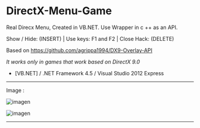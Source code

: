 # DirectX-Menu-Game
Real Direcx Menu, Created in VB.NET. Use Wrapper in c ++ as an API.

Show / Hide: (INSERT) | Use keys: F1 and F2 | Close Hack: (DELETE)

Based on https://github.com/agrippa1994/DX9-Overlay-API

*It works only in games that work based on DirectX 9.0*

* [VB.NET] / .NET Framework 4.5 / Visual Studio 2012 Express

----------------------------------------------------------------------------------------------------------------------------------

Image :

![imagen](https://i.ibb.co/xHQ3vjr/Debug.png)



![imagen](https://i.ibb.co/0CZfJrm/SAMP-test.png)

----------------------------------------------------------------------------------------------------------------------------------

